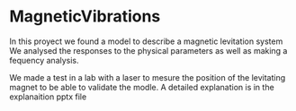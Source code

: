 # MagneticVibrations

In this proyect we found a model to describe a magnetic levitation system 
We analysed the responses to the physical parameters as well as making a fequency analysis. 

We made a test in a lab with a laser to mesure the position of the levitating magnet to be able to validate the modle.
A detailed explanation is in the explanaition pptx file
